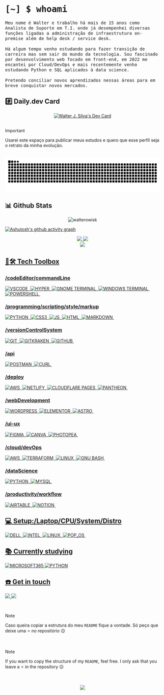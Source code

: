 
# <samp>[~] $ whoami</samp>

  
<samp>
Meu nome é Walter e trabalho há mais de 15 anos como Analista de Suporte em T.I. onde já desempenhei diversas funções ligadas a administração de infraestrutura on-premise além de help desk / service desk.
<br><br>
Há algum tempo venho estudando para fazer transição de carreira mas sem sair do mundo da tecnologia. Sou fascinado por desenvolvimento web focado em front-end, em 2022 me encantei por Cloud/DevOps e mais recentemente venho estudando Python e SQL aplicados à data science.
<br><br>
Pretendo conciliar novos aprendizados nessas áreas para em breve conquistar novos mercados.
</samp>

## :hash: Daily.dev Card
<div align="center" >
<a href="https://app.daily.dev/walterowisk"><img src="https://api.daily.dev/devcards/59516b7dc0c940148610015a2a017bfc.png?r=tz2" width="280" alt="Walter J. Silva's Dev Card"/></a>
</div>       
  
<br>

> [!IMPORTANT]
> Usarei este espaço para publicar meus estudos e quero que esse perfil seja o retrato da minha evolução.

<br>

<div  class="snake"  align="center">
<picture>
  <source media="(prefers-color-scheme: dark)" srcset="https://raw.githubusercontent.com/walterowisk/walterowisk/output/github-contribution-grid-snake-dark.svg">
  <source media="(prefers-color-scheme: light)" srcset="https://raw.githubusercontent.com/walterowisk/walterowisk/output/github-contribution-grid-snake.svg">
  <img alt="github contribution grid snake animation" src="https://raw.githubusercontent.com/walterowisk/walterowisk/output/github-contribution-grid-snake.svg">
</picture>
</div>

  

## :bar_chart: Github Stats
<p  class="Profile Views Badge"  align="center"> 
<img  src="https://komarev.com/ghpvc/?username=walterowisk&label=Profile%20views&color=70A5FD&style=for-the-badge"  alt="walterowisk" />
</p>

<div>
  

[![Ashutosh's github activity graph](https://github-readme-activity-graph.vercel.app/graph?username=walterowisk&bg_color=1a1b27&color=be91f2&line=628fdb&point=57bdad&area=true&hide_border=true)](https://github.com/ashutosh00710/github-readme-activity-graph)


</div>

<div  align="center"  style="display: inline_block">

<a  href="https://github.com/walterowisk">

<img src="https://github-readme-stats.vercel.app/api?username=walterowisk&show_icons=true&theme=tokyonight&include_all_commits=true&count_private=true&hide_border=true&border_radius="/>

<img src="https://github-readme-stats.vercel.app/api/top-langs/?username=walterowisk&layout=compact&langs_count=8&theme=tokyonight&hide_border=true&border_radius="/>

</div>

  

<div  align="center"  style="display: inline_block">

<a  href="https://git.io/streak-stats">

<img height="220em" src="https://streak-stats.demolab.com/?user=walterowisk&theme=tokyonight&hide_border=true&border_radius="/>

</div>

  

## :toolbox::hammer_and_wrench:	 Tech Toolbox
### /codeEditor/commandLine
![VSCODE](https://img.shields.io/badge/Visual%20Studio%20Code-007ACC.svg?style=for-the-badge&logo=Visual-Studio-Code&logoColor=white)&nbsp;
![HYPER](https://img.shields.io/badge/Hyper-000000.svg?style=for-the-badge&logo=Hyper&logoColor=white)&nbsp;
![GNOME TERMINAL](https://img.shields.io/badge/GNOME%20Terminal-241F31.svg?style=for-the-badge&logo=GNOME-Terminal&logoColor=white)&nbsp;
![WINDOWS TERMINAL](https://img.shields.io/badge/Windows%20Terminal-4D4D4D.svg?style=for-the-badge&logo=Windows-Terminal&logoColor=white)&nbsp;
![POWERSHELL](https://img.shields.io/badge/PowerShell-5391FE.svg?style=for-the-badge&logo=PowerShell&logoColor=white)&nbsp;

### /programming/scripting/style/markup
![PYTHON](https://img.shields.io/badge/Python-3776AB.svg?style=for-the-badge&logo=Python&logoColor=white)&nbsp;
![CSS3](https://img.shields.io/badge/CSS3-1572B6.svg?style=for-the-badge&logo=CSS3&logoColor=white)&nbsp;
![JS](https://img.shields.io/badge/JavaScript-F7DF1E.svg?style=for-the-badge&logo=JavaScript&logoColor=black)&nbsp;
![HTML](https://img.shields.io/badge/HTML5-E34F26.svg?style=for-the-badge&logo=HTML5&logoColor=white)&nbsp;
![MARKDOWN](https://img.shields.io/badge/Markdown-000000.svg?style=for-the-badge&logo=Markdown&logoColor=white)&nbsp;

### /versionControlSystem
![GIT](https://img.shields.io/badge/Git-F05032.svg?style=for-the-badge&logo=Git&logoColor=white)&nbsp;
![GITKRAKEN](https://img.shields.io/badge/GitKraken-179287.svg?style=for-the-badge&logo=GitKraken&logoColor=white)&nbsp;
![GITHUB](https://img.shields.io/badge/GitHub-181717.svg?style=for-the-badge&logo=GitHub&logoColor=white)&nbsp; 
  
### /api
![POSTMAN](https://img.shields.io/badge/Postman-FF6C37.svg?style=for-the-badge&logo=Postman&logoColor=white)&nbsp;
![CURL](https://img.shields.io/badge/curl-073551.svg?style=for-the-badge&logo=curl&logoColor=white)&nbsp;

### /deploy
![AWS](https://img.shields.io/badge/Amazon%20AWS-232F3E.svg?style=for-the-badge&logo=Amazon-AWS&logoColor=white)&nbsp;
![NETLIFY](https://img.shields.io/badge/Netlify-00C7B7.svg?style=for-the-badge&logo=Netlify&logoColor=white)&nbsp;
![CLOUDFLARE PAGES](https://img.shields.io/badge/Cloudflare%20Pages-F38020.svg?style=for-the-badge&logo=Cloudflare-Pages&logoColor=white)&nbsp;
![PANTHEON](https://img.shields.io/badge/Pantheon-FFDC28.svg?style=for-the-badge&logo=Pantheon&logoColor=black)&nbsp;

### /webDevelopment
![WORDPRESS](https://img.shields.io/badge/WordPress-21759B.svg?style=for-the-badge&logo=WordPress&logoColor=white)&nbsp;
![ELEMENTOR](https://img.shields.io/badge/Elementor-92003B.svg?style=for-the-badge&logo=Elementor&logoColor=white)&nbsp;
![ASTRO](https://img.shields.io/badge/Astro-FF5D01.svg?style=for-the-badge&logo=Astro&logoColor=white)&nbsp;

### /ui-ux
![FIGMA](https://img.shields.io/badge/Figma-F24E1E.svg?style=for-the-badge&logo=Figma&logoColor=white)&nbsp;
![CANVA](https://img.shields.io/badge/Canva-00C4CC.svg?style=for-the-badge&logo=Canva&logoColor=white)&nbsp;
![PHOTOPEA](https://img.shields.io/badge/Photopea-18A497.svg?style=for-the-badge&logo=Photopea&logoColor=white)&nbsp;

### /cloud/devOps
![AWS](https://img.shields.io/badge/Amazon%20AWS-232F3E.svg?style=for-the-badge&logo=Amazon-AWS&logoColor=white)&nbsp;
![TERRAFORM](https://img.shields.io/badge/Terraform-7B42BC.svg?style=for-the-badge&logo=Terraform&logoColor=white)&nbsp;
![LINUX](https://img.shields.io/badge/Linux-FCC624.svg?style=for-the-badge&logo=Linux&logoColor=black)&nbsp;
![GNU BASH](https://img.shields.io/badge/GNU%20Bash-4EAA25.svg?style=for-the-badge&logo=GNU-Bash&logoColor=white)&nbsp;

### /dataScience
![PYTHON](https://img.shields.io/badge/Python-3776AB.svg?style=for-the-badge&logo=Python&logoColor=white)&nbsp;
![MYSQL](https://img.shields.io/badge/MySQL-4479A1.svg?style=for-the-badge&logo=MySQL&logoColor=white)&nbsp;

### /productivity/workflow
![AIRTABLE](https://img.shields.io/badge/Airtable-18BFFF.svg?style=for-the-badge&logo=Airtable&logoColor=white)&nbsp;
![NOTION](https://img.shields.io/badge/Notion-000000.svg?style=for-the-badge&logo=Notion&logoColor=white)&nbsp;


## :computer: Setup:/Laptop/CPU/System/Distro
![DELL](https://img.shields.io/badge/Dell-007DB8.svg?style=for-the-badge&logo=Dell&logoColor=white)&nbsp;
![INTEL](https://img.shields.io/badge/Intel-0071C5.svg?style=for-the-badge&logo=Intel&logoColor=white)&nbsp;
![LINUX](https://img.shields.io/badge/Linux-FCC624.svg?style=for-the-badge&logo=Linux&logoColor=black)&nbsp;
![POP_OS](https://img.shields.io/badge/Pop!_OS-48B9C7.svg?style=for-the-badge&logo=Pop!_OS&logoColor=white)&nbsp;

## :books: Currently studying
![MICROSOFT365](https://img.shields.io/badge/Microsoft_365-D83B01.svg?style=for-the-badge&logo=Microsoft-Office&logoColor=white)
![PYTHON](https://img.shields.io/badge/Python-3776AB.svg?style=for-the-badge&logo=Python&logoColor=white)

## :telephone: Get in touch
 
<div>

<a  href  =  "mailto:walter.code@proton.me"><img  src="https://img.shields.io/badge/ProtonMail-6D4AFF.svg?style=for-the-badge&logo=ProtonMail&logoColor=white"  target="_blank">
</a>
<a  href="https://www.linkedin.com/in/walter-silva"  target="_blank"><img  src="https://img.shields.io/badge/-LinkedIn-%230077B5?style=for-the-badge&logo=linkedin&logoColor=white"  target="_blank">
</a>

</div>

<br>

> [!NOTE]
> Caso queira copiar a estrutura do meu `README` fique a vontade. Só peço que deixe uma :star: no repositório :wink:

<br>

> [!NOTE]
> If you want to copy the structure of my `README`, feel free. I only ask that you leave a :star: in the repository :wink:

<br>

<!-- 
Imagem chupada descaradamente do perfil do Catppuccin no Github 😸
Image blatantly sucked from Catppuccin's Github 😸 
-->

<p align="center"><img src="https://raw.githubusercontent.com/catppuccin/catppuccin/main/assets/footers/gray0_ctp_on_line.svg?sanitize=true" /></p>
